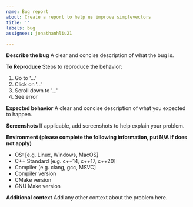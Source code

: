 ```yaml
---
name: Bug report
about: Create a report to help us improve simplevectors
title: ''
labels: bug
assignees: jonathanhliu21

---
```


**Describe the bug**
A clear and concise description of what the bug is.

**To Reproduce**
Steps to reproduce the behavior:
1. Go to '...'
2. Click on '...'
3. Scroll down to '...'
4. See error

**Expected behavior**
A clear and concise description of what you expected to happen.

**Screenshots**
If applicable, add screenshots to help explain your problem.

**Environment (please complete the following information, put N/A if does not apply)**
 - OS: [e.g. Linux, Windows, MacOS]
 - C++ Standard [e.g. c++14, c++17, c++20]
 - Compiler [e.g. clang, gcc, MSVC]
 - Compiler version
 - CMake version
 - GNU Make version

**Additional context**
Add any other context about the problem here.
